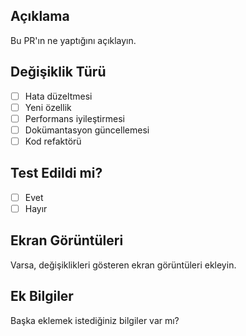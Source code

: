 ## Açıklama
Bu PR'ın ne yaptığını açıklayın.

## Değişiklik Türü
- [ ] Hata düzeltmesi
- [ ] Yeni özellik
- [ ] Performans iyileştirmesi
- [ ] Dokümantasyon güncellemesi
- [ ] Kod refaktörü

## Test Edildi mi?
- [ ] Evet
- [ ] Hayır

## Ekran Görüntüleri
Varsa, değişiklikleri gösteren ekran görüntüleri ekleyin.

## Ek Bilgiler
Başka eklemek istediğiniz bilgiler var mı? 